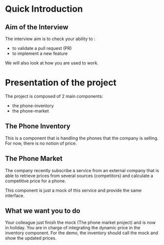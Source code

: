 Quick Introduction
==================

Aim of the Interview 
---------------------

The interview aim is to check your ability to :
* to validate a pull request (PR)
* to implement a new feature

We will also look at how you are used to work.


Presentation of the project
===========================

The project is composed of 2 main components:
- the phone-inventory
- the phone-market

The Phone Inventory
-------------------
This is a component that is handling the phones that the company is selling.
For now, there is no notion of price.


The Phone Market
----------------
The company recently subscribe a service from an external company that is able to
retrieve prices from several sources (competitors) and calculate a competitive 
price for a phone.

This component is just a mock of this service and provide the same interface.


What we want you to do
-----------------------

Your colleague just finish the mock (The phone market project) and is now in holiday.
You are in charge of integrating the dynamic price in the inventory component.
For the demo, the inventory should call the mock and show the updated prices.